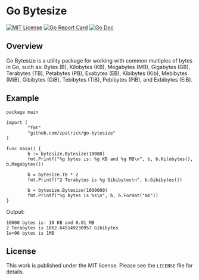 # Go Bytesize

[![MIT License](https://img.shields.io/badge/license-MIT-blue.svg)](https://github.com/zpatrick/go-bytesize/blob/master/LICENSE)
[![Go Report Card](https://goreportcard.com/badge/github.com/zpatrick/go-bytesize)](https://goreportcard.com/report/github.com/zpatrick/go-bytesize)
[![Go Doc](https://godoc.org/github.com/zpatrick/go-bytesize?status.svg)](https://godoc.org/github.com/zpatrick/go-bytesize)


## Overview
Go Bytesize is a utility package for working with common multiples of bytes in Go, such as: Bytes (B), Kilobytes (KB), Megabytes (MB), Gigabytes (GB), Terabytes (TB), Petabytes (PB), Exabytes (EB), Kibibytes (Kib), Mebibytes (MiB), Gibibytes (GiB), Tebibytes (TiB), Pebibytes (PiB), and Exbibytes (EiB).  

## Example
```
package main

import (
        "fmt"
        "github.com/zpatrick/go-bytesize"
)

func main() {
        b := bytesize.Bytesize(10000)
        fmt.Printf("%g bytes is: %g KB and %g MB\n", b, b.Kilobytes(), b.Megabytes())

        b = bytesize.TB * 2
        fmt.Printf("2 Terabytes is %g Gibibytes\n", b.Gibibytes())

        b = bytesize.Bytesize(1000000)
        fmt.Printf("%g bytes is %s\n", b, b.Format("mb"))
}
```

Output:
```
10000 bytes is: 10 KB and 0.01 MB
2 Terabytes is 1862.645149230957 Gibibytes
1e+06 bytes is 1MB
```

## License
This work is published under the MIT license.
Please see the `LICENSE` file for details.
